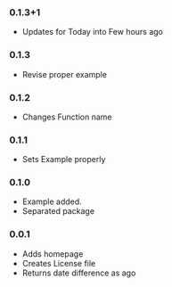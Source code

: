 ### 0.1.3+1
- Updates for Today into Few hours ago

### 0.1.3
- Revise proper example

### 0.1.2
- Changes Function name 

### 0.1.1
- Sets Example properly

### 0.1.0
- Example added.
- Separated package

### 0.0.1
- Adds homepage
- Creates License file
- Returns date difference as ago
